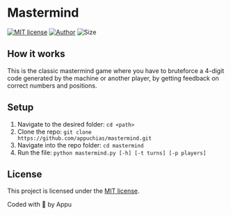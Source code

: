 # Mastermind

[![MIT license](https://img.shields.io/github/license/appuchias/mastermind?style=flat-square)](https://github.com/appuchias/mastermind/blob/master/LICENSE)
[![Author](https://img.shields.io/badge/Project%20by-Appu-9cf?style=flat-square)](https://github.com/appuchias)
![Size](https://img.shields.io/github/repo-size/appuchias/mastermind?color=orange&style=flat-square)

## How it works

This is the classic mastermind game where you have to bruteforce a 4-digit code generated by the machine or another player, by getting feedback on correct numbers and positions.

## Setup

1. Navigate to the desired folder: `cd <path>`
1. Clone the repo: `git clone https://github.com/appuchias/mastermind.git`
1. Navigate into the repo folder: `cd mastermind`
1. Run the file: `python mastermind.py [-h] [-t turns] [-p players]`

## License

This project is licensed under the [MIT license](https://github.com/appuchias/mastermind/blob/master/LICENSE).

Coded with 🖤 by Appu

